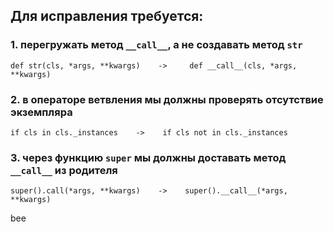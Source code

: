 ## Для исправления требуется:
### 1. перегружать метод `__call__`, а не создавать метод `str`
```
def str(cls, *args, **kwargs)    ->     def __call__(cls, *args, **kwargs)
```

### 2. в операторе ветвления мы должны проверять отсутствие экземпляра
```
if cls in cls._instances    ->    if cls not in cls._instances
```

### 3. через функцию `super` мы должны доставать метод `__call__` из родителя
```
super().call(*args, **kwargs)    ->    super().__call__(*args, **kwargs)
```

bee